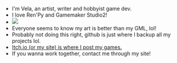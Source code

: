 - I'm Vela, an artist, writer and hobbyist game dev.
- I love Ren'Py and Gamemaker Studio2!
- <a href="https://velanoble.com/berserk/index.html"><img src="https://velanoble.com/berserk/img/berserkshrine_banner.png"></a>
- Everyone seems to know my art is better than my GML, lol!
- Probably not doing this right, github is just where I backup all my projects lol.
- [Itch.io (or my site) is where I post my games.](https://velanoble.itch.io/)
- If you wanna work together, contact me through my site!
